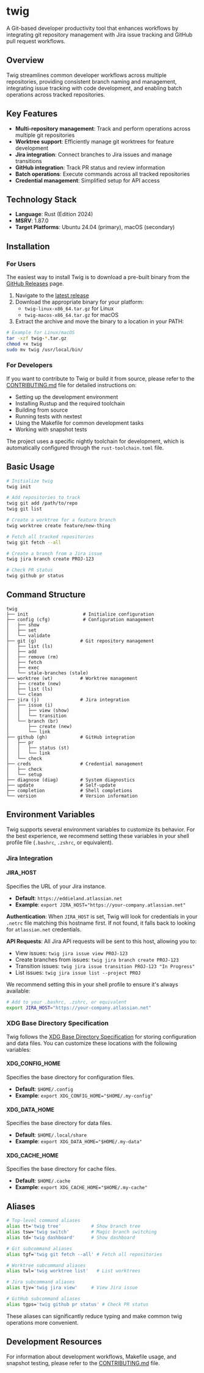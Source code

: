 # twig

A Git-based developer productivity tool that enhances workflows by integrating git repository management with Jira issue tracking and GitHub pull request workflows.

## Overview

Twig streamlines common developer workflows across multiple repositories, providing consistent branch naming and management, integrating issue tracking with code development, and enabling batch operations across tracked repositories.

## Key Features

- **Multi-repository management**: Track and perform operations across multiple git repositories
- **Worktree support**: Efficiently manage git worktrees for feature development
- **Jira integration**: Connect branches to Jira issues and manage transitions
- **GitHub integration**: Track PR status and review information
- **Batch operations**: Execute commands across all tracked repositories
- **Credential management**: Simplified setup for API access

## Technology Stack

- **Language**: Rust (Edition 2024)
- **MSRV**: 1.87.0
- **Target Platforms**: Ubuntu 24.04 (primary), macOS (secondary)

## Installation

### For Users

The easiest way to install Twig is to download a pre-built binary from the [GitHub Releases](https://github.com/eddieland/twig/releases) page.

1. Navigate to the [latest release](https://github.com/eddieland/twig/releases/latest)
2. Download the appropriate binary for your platform:
   - `twig-linux-x86_64.tar.gz` for Linux
   - `twig-macos-x86_64.tar.gz` for macOS
3. Extract the archive and move the binary to a location in your PATH:

```bash
# Example for Linux/macOS
tar -xzf twig-*.tar.gz
chmod +x twig
sudo mv twig /usr/local/bin/
```

### For Developers

If you want to contribute to Twig or build it from source, please refer to the [CONTRIBUTING.md](CONTRIBUTING.md) file for detailed instructions on:

- Setting up the development environment
- Installing Rustup and the required toolchain
- Building from source
- Running tests with nextest
- Using the Makefile for common development tasks
- Working with snapshot tests

The project uses a specific nightly toolchain for development, which is automatically configured through the `rust-toolchain.toml` file.

## Basic Usage

```bash
# Initialize twig
twig init

# Add repositories to track
twig git add /path/to/repo
twig git list

# Create a worktree for a feature branch
twig worktree create feature/new-thing

# Fetch all tracked repositories
twig git fetch --all

# Create a branch from a Jira issue
twig jira branch create PROJ-123

# Check PR status
twig github pr status
```

## Command Structure

```
twig
├── init                    # Initialize configuration
├── config (cfg)            # Configuration management
│   ├── show
│   ├── set
│   └── validate
├── git (g)                # Git repository management
│   ├── list (ls)
│   ├── add
│   ├── remove (rm)
│   ├── fetch
│   ├── exec
│   └── stale-branches (stale)
├── worktree (wt)          # Worktree management
│   ├── create (new)
│   ├── list (ls)
│   └── clean
├── jira (j)               # Jira integration
│   ├── issue (i)
│   │   ├── view (show)
│   │   └── transition
│   └── branch (br)
│       ├── create (new)
│       └── link
├── github (gh)            # GitHub integration
│   ├── pr
│   │   ├── status (st)
│   │   └── link
│   └── check
├── creds                  # Credential management
│   ├── check
│   └── setup
├── diagnose (diag)        # System diagnostics
├── update                 # Self-update
├── completion             # Shell completions
└── version                # Version information
```

## Environment Variables

Twig supports several environment variables to customize its behavior. For the best experience, we recommend setting these variables in your shell profile file (`.bashrc`, `.zshrc`, or equivalent).

### Jira Integration

#### JIRA_HOST

Specifies the URL of your Jira instance.

- **Default**: `https://eddieland.atlassian.net`
- **Example**: `export JIRA_HOST="https://your-company.atlassian.net"`

**Authentication**: When `JIRA_HOST` is set, Twig will look for credentials in your `.netrc` file matching this hostname first. If not found, it falls back to looking for `atlassian.net` credentials.

**API Requests**: All Jira API requests will be sent to this host, allowing you to:

- View issues: `twig jira issue view PROJ-123`
- Create branches from issues: `twig jira branch create PROJ-123`
- Transition issues: `twig jira issue transition PROJ-123 "In Progress"`
- List issues: `twig jira issue list --project PROJ`

We recommend setting this in your shell profile to ensure it's always available:

```bash
# Add to your .bashrc, .zshrc, or equivalent
export JIRA_HOST="https://your-company.atlassian.net"
```

### XDG Base Directory Specification

Twig follows the [XDG Base Directory Specification](https://specifications.freedesktop.org/basedir-spec/basedir-spec-latest.html) for storing configuration and data files. You can customize these locations with the following variables:

#### XDG_CONFIG_HOME

Specifies the base directory for configuration files.

- **Default**: `$HOME/.config`
- **Example**: `export XDG_CONFIG_HOME="$HOME/.my-config"`

#### XDG_DATA_HOME

Specifies the base directory for data files.

- **Default**: `$HOME/.local/share`
- **Example**: `export XDG_DATA_HOME="$HOME/.my-data"`

#### XDG_CACHE_HOME

Specifies the base directory for cache files.

- **Default**: `$HOME/.cache`
- **Example**: `export XDG_CACHE_HOME="$HOME/.my-cache"`

## Aliases

```bash
# Top-level command aliases
alias tt='twig tree'           # Show branch tree
alias tsw='twig switch'        # Magic branch switching
alias td='twig dashboard'      # Show dashboard

# Git subcommand aliases
alias tgf='twig git fetch --all' # Fetch all repositories

# Worktree subcommand aliases
alias twl='twig worktree list'   # List worktrees

# Jira subcommand aliases
alias tjv='twig jira view'     # View Jira issue

# GitHub subcommand aliases
alias tgps='twig github pr status' # Check PR status
```

These aliases can significantly reduce typing and make common twig operations more convenient.

## Development Resources

For information about development workflows, Makefile usage, and snapshot testing, please refer to the [CONTRIBUTING.md](CONTRIBUTING.md) file.
